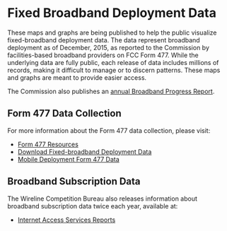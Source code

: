 # Fixed Broadband Deployment Data

These maps and graphs are being published to help the public visualize fixed-broadband deployment data. The data represent broadband deployment as of December, 2015, as reported to the Commission by facilities-based broadband providers on FCC Form 477. While the underlying data are fully public, each release of data includes millions of records, making it difficult to manage or to discern patterns. These maps and graphs are meant to provide easier access.

The Commission also publishes an [annual Broadband Progress Report](https://www.fcc.gov/reports-research/reports/broadband-progress-reports/2016-broadband-progress-report).

## Form 477 Data Collection

For more information about the Form 477 data collection, please visit:

* [Form 477 Resources](https://www.fcc.gov/general/form-477-resources-filers)
* [Download Fixed-broadband Deployment Data](https://www.fcc.gov/general/broadband-deployment-data-fcc-form-477)
* [Mobile Deployment Form 477 Data](https://www.fcc.gov/mobile-deployment-form-477-data)

## Broadband Subscription Data

The Wireline Competition Bureau also releases information about broadband subscription data twice each year, available at:

* [Internet Access Services Reports](https://www.fcc.gov/reports-research/reports/internet-access-services-reports/internet-access-services-reports)
